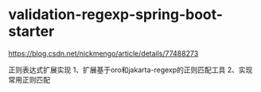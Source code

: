 # validation-regexp-spring-boot-starter

https://blog.csdn.net/nickmengo/article/details/77488273


正则表达式扩展实现
1、扩展基于oro和jakarta-regexp的正则匹配工具
2、实现常用正则匹配
